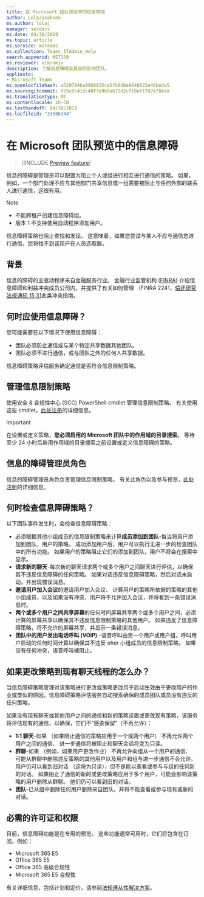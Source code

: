 ```yaml
---
title: 在 Microsoft 团队预览中的信息障碍
author: LolaJacobsen
ms.author: lolaj
manager: serdars
ms.date: 04/30/2019
ms.topic: article
ms.service: msteams
ms.collection: Teams_ITAdmin_Help
search.appverid: MET150
ms.reviewer: vikramju
description: 了解信息障碍及其如何影响团队。
appliesto:
- Microsoft Teams
ms.openlocfilehash: a529784ba9968835ce5fb9d8e8648022e46beda5
ms.sourcegitcommit: f29c0c41dc40f7e968a675d2cf10ef17d7e784da
ms.translationtype: MT
ms.contentlocale: zh-CN
ms.lasthandoff: 04/30/2019
ms.locfileid: "33506744"
---
```

# <a name="information-barriers-in-microsoft-teams-preview"></a>在 Microsoft 团队预览中的信息障碍

> [!INCLUDE [Preview feature](includes/preview-feature.md)]

信息的障碍是管理员可以配置为阻止个人或组进行相互进行通信的策略。 如果，例如，一个部门处理不应与其他部门共享信息或一组需要被阻止与任何外部的联系人进行通信，这很有用。

> [!NOTE]
> - 不能跨租户创建信息障碍组。
> - 版本 1 不支持使用自动程序添加用户。

信息障碍策略也阻止查找和发现。 这意味着，如果您尝试与某人不应与通信您进行通信，您将找不到该用户在人员选取器。

## <a name="background"></a>背景

信息的障碍的主驱动程序来自金融服务行业。 金融行业监管机构 ([FINRA]( http://www.finra.org/)) 介绍信息障碍和利益冲突成员公司内，并提供了有关如何管理 （FINRA 2241，[偿还研究法规通知 15 31](http://www.finra.org/sites/default/files/Regulatory-Notice-15-31_0.pdf)此类冲突指南。  

## <a name="when-should-i-use-information-barriers"></a>何时应使用信息障碍？

您可能需要在以下情况下使用信息障碍：

- 团队必须防止通信或与某个特定共享数据其他团队。
- 团队必须不进行通信，或与团队之外的任何人共享数据。

信息障碍策略评估服务确定通信是否符合信息限制策略。 

## <a name="managing-information-barrier-policies"></a>管理信息限制策略

使用安全 & 合规性中心 (SCC) PowerShell cmdlet 管理信息限制策略。 有关使用这些 cmdlet，[此处注册](https://forms.office.com/Pages/ResponsePage.aspx?id=v4j5cvGGr0GRqy180BHbR1UzUQTEgHVPtD9W5uih2OlUMEwwUzhJSktIMUw2SDJJOE5FT1lTVzVTSS4u)的详细信息。

> [!IMPORTANT]
> 在设置或定义策略，**您必须启用的 Microsoft 团队中的作用域的目录搜索**。 等待至少 24 小时后启用作用域的目录搜索之前设置或定义信息障碍的策略。

## <a name="information-barriers-administrator-role"></a>信息的障碍管理员角色

信息的障碍管理员角色负责管理信息限制策略。 有关此角色以及参与预览，[此处注册](https://forms.office.com/Pages/ResponsePage.aspx?id=v4j5cvGGr0GRqy180BHbR1UzUQTEgHVPtD9W5uih2OlUMEwwUzhJSktIMUw2SDJJOE5FT1lTVzVTSS4u)的详细信息。

## <a name="when-are-information-barrier-policies-checked"></a>何时检查信息障碍策略？

以下团队事件发生时，会检查信息障碍策略：

- 必须根据其他小组成员的信息限制策略来计算**成员添加到团队**-每当将用户添加到团队，用户的策略。 成功添加用户后，用户可以执行无进一步的检查团队中的所有功能。 如果用户的策略阻止它们的添加到团队，用户不将会在搜索中显示。
- **请求新的聊天**-每次新的聊天请求两个或多个用户之间聊天进行评估，以确保其不违反信息障碍的任何策略。 如果对话违反信息障碍策略，然后对话未启动，并出现错误消息。
- **邀请用户加入会议**的邀请用户加入会议、 计算用户的策略所依据的策略的其他小组成员，以及如果没有冲突，用户将不允许加入会议，并将看到一条错误消息时。
- **两个或多个用户之间共享屏幕**的任何时间屏幕共享两个或多个用户之间，必须计算的屏幕共享以确保其不违反信息限制策略的其他用户。 如果违反了信息障碍策略，将不允许的屏幕共享，并显示一条错误消息。
- **团队中的用户发出电话呼叫 (VOIP)** -语音呼叫由另一个用户或用户组，呼叫用户启动的任何时间计算以确保其不违反 oher 小组成员的信息限制策略。 如果没有任何冲突，语音呼叫被阻止。

## <a name="what-happens-to-existing-chat-threads-when-a-policy-is-changed"></a>如果更改策略到现有聊天线程的怎么办？

当信息障碍策略管理对该策略进行更改或策略更改用于启动生效由于更改用户的作业或类似的原因，信息障碍策略评估服务自动搜索确保的成员团队成员没有违反的任何策略。 

如果没有现有聊天或其他用户之间的通信和新的策略设置或更改现有策略，该服务将评估现有的通信，以确保，它们不"感染保留"（不再允许）： 

- **1:1 聊天**-如果 （如果阻止通信的策略应用于一个或两个用户） 不再允许两个用户之间的通信、 进一步通信将被阻止和聊天会话将变为只读。
- **群聊**-如果 （例如，如果用户更改作业） 不再允许向组从一个用户的通信、 可能从群聊中删除违反策略的其他用户以及用户和组与进一步通信不会允许。 用户仍可以看到旧对话 （这将为只读），但不是能以查看或参与与组的任何新的对话。 如果阻止了通信的新的或更改策略应用于多个用户，可能会影响该策略的用户删除从群聊。 他们仍可以看到旧的对话。 
- **团队**-已从组中删除任何用户删除来自团队，并将不能查看或参与现有或新的对话。

## <a name="required-licenses-and-permissions"></a>必需的许可证和权限

目前，信息障碍功能是在专用的预览。 这些功能通常可用时，它们将包含在订阅，例如：

- Microsoft 365 E5
- Office 365 E5
- Office 365 高级合规性
- Microsoft 365 E5 合规性

有关详细信息，包括计划和定价，请参阅[法规遵从性解决方案](https://products.office.com/business/security-and-compliance/compliance-solutions?rtc=1)。
